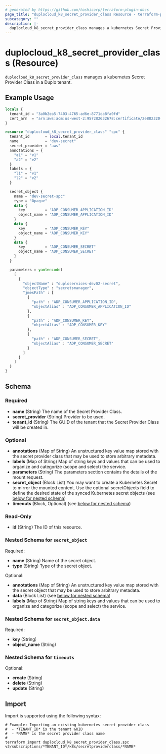 ```yaml
---
# generated by https://github.com/hashicorp/terraform-plugin-docs
page_title: "duplocloud_k8_secret_provider_class Resource - terraform-provider-duplocloud"
subcategory: ""
description: |-
  duplocloud_k8_secret_provider_class manages a kubernetes Secret Provider Class in a Duplo tenant.
---
```


# duplocloud_k8_secret_provider_class (Resource)

`duplocloud_k8_secret_provider_class` manages a kubernetes Secret Provider Class in a Duplo tenant.

## Example Usage

```terraform
locals {
  tenant_id = "3a0b2ea5-7403-4765-ad6e-8771ca8fa0fd"
  cert_arn  = "arn:aws:acm:us-west-2:957282632678:certificate/2e882320-5aa5-4b8d-881f-998050178205"
}

resource "duplocloud_k8_secret_provider_class" "spc" {
  tenant_id       = local.tenant_id
  name            = "dev-secret"
  secret_provider = "aws"
  annotations = {
    "a1" = "v1"
    "a2" = "v2"
  }
  labels = {
    "l1" = "v1"
    "l2" = "v2"
  }

  secret_object {
    name = "dev-secret-spc"
    type = "Opaque"
    data {
      key         = "ADP_CONSUMER_APPLICATION_ID"
      object_name = "ADP_CONSUMER_APPLICATION_ID"
    }
    data {
      key         = "ADP_CONSUMER_KEY"
      object_name = "ADP_CONSUMER_KEY"
    }
    data {
      key         = "ADP_CONSUMER_SECRET"
      object_name = "ADP_CONSUMER_SECRET"
    }
  }

  parameters = yamlencode(
    [
      {
        "objectName" : "duploservices-dev02-secret",
        "objectType" : "secretsmanager",
        "jmesPath" : [
          {
            "path" : "ADP_CONSUMER_APPLICATION_ID",
            "objectAlias" : "ADP_CONSUMER_APPLICATION_ID"
          },
          {
            "path" : "ADP_CONSUMER_KEY",
            "objectAlias" : "ADP_CONSUMER_KEY"
          },
          {
            "path" : "ADP_CONSUMER_SECRET",
            "objectAlias" : "ADP_CONSUMER_SECRET"
          }
        ]
      }
    ]
  )
}
```

<!-- schema generated by tfplugindocs -->
## Schema

### Required

- **name** (String) The name of the Secret Provider Class.
- **secret_provider** (String) Provider to be used.
- **tenant_id** (String) The GUID of the tenant that the Secret Provider Class will be created in.

### Optional

- **annotations** (Map of String) An unstructured key value map stored with the secret provider class that may be used to store arbitrary metadata.
- **labels** (Map of String) Map of string keys and values that can be used to organize and categorize (scope and select) the service.
- **parameters** (String) The parameters section contains the details of the mount request.
- **secret_object** (Block List) You may want to create a Kubernetes Secret to mirror the mounted content. Use the optional secretObjects field to define the desired state of the synced Kubernetes secret objects (see [below for nested schema](#nestedblock--secret_object))
- **timeouts** (Block, Optional) (see [below for nested schema](#nestedblock--timeouts))

### Read-Only

- **id** (String) The ID of this resource.

<a id="nestedblock--secret_object"></a>
### Nested Schema for `secret_object`

Required:

- **name** (String) Name of the secret object.
- **type** (String) Type of the secret object.

Optional:

- **annotations** (Map of String) An unstructured key value map stored with the secret object that may be used to store arbitrary metadata.
- **data** (Block List) (see [below for nested schema](#nestedblock--secret_object--data))
- **labels** (Map of String) Map of string keys and values that can be used to organize and categorize (scope and select) the service.

<a id="nestedblock--secret_object--data"></a>
### Nested Schema for `secret_object.data`

Required:

- **key** (String)
- **object_name** (String)



<a id="nestedblock--timeouts"></a>
### Nested Schema for `timeouts`

Optional:

- **create** (String)
- **delete** (String)
- **update** (String)

## Import

Import is supported using the following syntax:

```shell
# Example: Importing an existing kubernetes secret provider class
#  - *TENANT_ID* is the tenant GUID
#  - *NAME* is the secret provider class name
#
terraform import duplocloud_k8_secret_provider_class.spc v3/subscriptions/*TENANT_ID*/k8s/secretproviderclass/*NAME*
```
